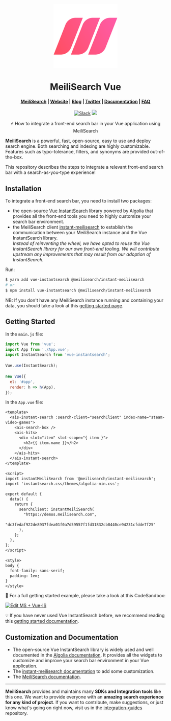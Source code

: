 <p align="center">
  <img src="https://raw.githubusercontent.com/meilisearch/integration-guides/master/assets/logos/logo.svg" alt="MeiliSearch-Vue" width="200" height="200" />
</p>

<h1 align="center">MeiliSearch Vue</h1>

<h4 align="center">
  <a href="https://github.com/meilisearch/MeiliSearch">MeiliSearch</a> |
  <a href="https://www.meilisearch.com">Website</a> |
  <a href="https://blog.meilisearch.com">Blog</a> |
  <a href="https://twitter.com/meilisearch">Twitter</a> |
  <a href="https://docs.meilisearch.com">Documentation</a> |
  <a href="https://docs.meilisearch.com/faq">FAQ</a>
</h4>

<p align="center">
  <a href="https://slack.meilisearch.com"><img src="https://img.shields.io/badge/slack-MeiliSearch-blue.svg?logo=slack" alt="Slack"></a>
  <a href="https://github.com/meilisearch/MeiliSearch/discussions" alt="Discussions"><img src="https://img.shields.io/badge/github-discussions-red" /></a>
</p>

<p align="center">⚡ How to integrate a front-end search bar in your Vue application using MeiliSearch</p>

**MeiliSearch** is a powerful, fast, open-source, easy to use and deploy search engine. Both searching and indexing are highly customizable. Features such as typo-tolerance, filters, and synonyms are provided out-of-the-box.

This repository describes the steps to integrate a relevant front-end search bar with a search-as-you-type experience!

## Installation

To integrate a front-end search bar, you need to install two packages:
- the open-source [Vue InstantSearch](https://github.com/algolia/vue-instantsearch/) library powered by Algolia that provides all the front-end tools you need to highly customize your search bar environment.
- the MeiliSearch client [instant-meilisearch](https://github.com/meilisearch/instant-meilisearch/) to establish the communication between your MeiliSearch instance and the Vue InstantSearch library.<br>
_Instead of reinventing the wheel, we have opted to reuse the Vue InstantSearch library for our own front-end tooling. We will contribute upstream any improvements that may result from our adoption of InstantSearch._

Run:

```bash
$ yarn add vue-instantsearch @meilisearch/instant-meilisearch
# or
$ npm install vue-instantsearch @meilisearch/instant-meilisearch
```

NB: If you don't have any MeiliSearch instance running and containing your data, you should take a look at this [getting started page](https://docs.meilisearch.com/guides/introduction/quick_start_guide.html).

## Getting Started

In the `main.js` file:

```js
import Vue from 'vue';
import App from './App.vue';
import InstantSearch from 'vue-instantsearch';

Vue.use(InstantSearch);

new Vue({
  el: '#app',
  render: h => h(App),
});
```

In the `App.vue` file:

```vue
<template>
  <ais-instant-search :search-client="searchClient" index-name="steam-video-games">
    <ais-search-box />
    <ais-hits>
      <div slot="item" slot-scope="{ item }">
        <h2>{{ item.name }}</h2>
      </div>
    </ais-hits>
  </ais-instant-search>
</template>

<script>
import instantMeiliSearch from '@meilisearch/instant-meilisearch';
import 'instantsearch.css/themes/algolia-min.css';

export default {
  data() {
    return {
      searchClient: instantMeiliSearch(
        "https://demos.meilisearch.com",
        "dc3fedaf922de8937fdea01f0a7d59557f1fd31832cb8440ce94231cfdde7f25"
      ),
    };
  },
};
</script>

<style>
body {
  font-family: sans-serif;
  padding: 1em;
}
</style>
```

🚀 For a full getting started example, please take a look at this CodeSandbox:

[![Edit MS + Vue-IS](https://codesandbox.io/static/img/play-codesandbox.svg)](https://codesandbox.io/s/ms-vue-is-1d6bi?fontsize=14&hidenavigation=1&theme=dark)

💡 If you have never used Vue InstantSearch before, we recommend reading this [getting started documentation](https://www.algolia.com/doc/guides/building-search-ui/what-is-instantsearch/vue/).

## Customization and Documentation

- The open-source Vue InstantSearch library is widely used and well documented in the [Algolia documentation](https://www.algolia.com/doc/api-reference/widgets/vue/). It provides all the widgets to customize and improve your search bar environment in your Vue application.
- The [instant-meilisearch documentation](https://github.com/meilisearch/instant-meilisearch/) to add some customization.
- The [MeiliSearch documentation](https://docs.meilisearch.com/).

<hr>

**MeiliSearch** provides and maintains many **SDKs and Integration tools** like this one. We want to provide everyone with an **amazing search experience for any kind of project**. If you want to contribute, make suggestions, or just know what's going on right now, visit us in the [integration-guides](https://github.com/meilisearch/integration-guides) repository.

